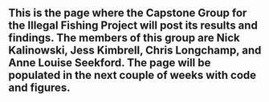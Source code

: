 ## This is the page where the Capstone Group for the Illegal Fishing Project will post its results and findings. The members of this group are Nick Kalinowski, Jess Kimbrell, Chris Longchamp, and Anne Louise Seekford. The page will be populated in the next couple of weeks with code and figures. 
